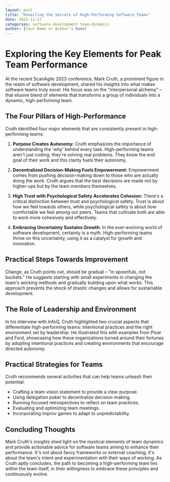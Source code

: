 ```yaml
---
layout: post
title: "Unveiling the Secrets of High-Performing Software Teams"
date: 2023-11-27
categories: software-development team-dynamics
author: [Your Name or Author's Name]
---
```


# Exploring the Key Elements for Peak Team Performance

At the recent ScanAgile 2023 conference, Mark Cruth, a prominent figure in the realm of software development, shared his insights into what makes software teams truly excel. His focus was on the "interpersonal alchemy" – that elusive blend of elements that transforms a group of individuals into a dynamic, high-performing team.

## The Four Pillars of High-Performance

Cruth identified four major elements that are consistently present in high-performing teams:

1. **Purpose Creates Autonomy:** Cruth emphasizes the importance of understanding the 'why' behind every task. High-performing teams aren't just coding; they're solving real problems. They know the end goal of their work and this clarity fuels their autonomy.

2. **Decentralized Decision-Making Fuels Empowerment:** Empowerment comes from pushing decision-making down to those who are actually doing the work. Cruth argues that the best decisions are made not by higher-ups but by the team members themselves.

3. **High Trust with Psychological Safety Accelerates Cohesion:** There's a critical distinction between trust and psychological safety. Trust is about how we feel towards others, while psychological safety is about how comfortable we feel among our peers. Teams that cultivate both are able to work more cohesively and effectively.

4. **Embracing Uncertainty Sustains Growth:** In the ever-evolving world of software development, certainty is a myth. High-performing teams thrive on this uncertainty, using it as a catalyst for growth and innovation.

## Practical Steps Towards Improvement

Change, as Cruth points out, should be gradual – "in spoonfuls, not buckets." He suggests starting with small experiments in changing the team's working methods and gradually building upon what works. This approach prevents the shock of drastic changes and allows for sustainable development.

## The Role of Leadership and Environment

In his interview with InfoQ, Cruth highlighted two crucial aspects that differentiate high-performing teams: intentional practices and the right environment set by leadership. He illustrated this with examples from Pixar and Ford, showcasing how these organizations turned around their fortunes by adopting intentional practices and creating environments that encourage directed autonomy.

## Practical Strategies for Teams

Cruth recommends several activities that can help teams unleash their potential:

- Crafting a team vision statement to provide a clear purpose.
- Using delegation poker to decentralize decision-making.
- Running focused retrospectives to reflect on team practices.
- Evaluating and optimizing team meetings.
- Incorporating improv games to adapt to unpredictability.

## Concluding Thoughts

Mark Cruth's insights shed light on the mystical elements of team dynamics and provide actionable advice for software teams aiming to enhance their performance. It's not about fancy frameworks or external coaching; it's about the team's intent and experimentation with their ways of working. As Cruth aptly concludes, the path to becoming a high-performing team lies within the team itself, in their willingness to embrace these principles and continuously evolve.
